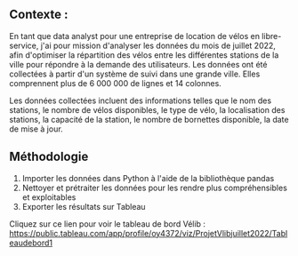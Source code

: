 ## Contexte : 

En tant que data analyst pour une entreprise de location de vélos en libre-service, j'ai pour mission d'analyser les données du mois de juillet 2022, afin d'optimiser la répartition des vélos entre les différentes stations de la ville pour répondre à la demande des utilisateurs.
Les données ont été collectées à partir d'un système de suivi dans une grande ville. Elles comprennent plus de 6 000 000 de lignes et 14 colonnes.

Les données collectées incluent des informations telles que le nom des stations, le nombre de vélos disponibles, le type de vélo, la localisation des stations, la capacité de la station, le nombre de bornettes disponible, la date de mise à jour.

## Méthodologie

1) Importer les données dans Python à l'aide de la bibliothèque pandas
2) Nettoyer et prétraiter les données pour les rendre plus compréhensibles et exploitables
3) Exporter les résultats sur Tableau


Cliquez sur ce lien pour voir le tableau de bord Vélib : https://public.tableau.com/app/profile/oy4372/viz/ProjetVlibjuillet2022/Tableaudebord1
